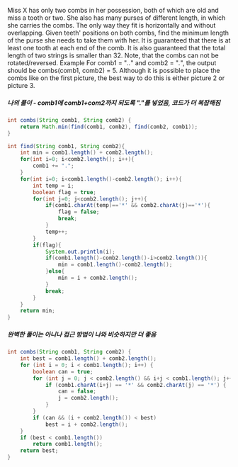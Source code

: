 Miss X has only two combs in her possession, both of which are old and miss a tooth or two. She also has many purses of different length, in which she carries the combs. The only way they fit is horizontally and without overlapping. Given teeth' positions on both combs, find the minimum length of the purse she needs to take them with her.
It is guaranteed that there is at least one tooth at each end of the comb.
It is also guaranteed that the total length of two strings is smaller than 32.
Note, that the combs can not be rotated/reversed.
Example
For comb1 = "*..*" and comb2 = "*.*", the output should be
combs(comb1, comb2) = 5.
Although it is possible to place the combs like on the first picture, the best way to do this is either picture 2 or picture 3.
##### 나의 풀이 - comb1에 comb1+com2까지 되도록 "."를 넣었음, 코드가 더 복잡해짐
```java
int combs(String comb1, String comb2) {
    return Math.min(find(comb1, comb2), find(comb2, comb1));
}

int find(String comb1, String comb2){
    int min = comb1.length() + comb2.length();
    for(int i=0; i<comb2.length(); i++){
        comb1 += ".";
    }
    for(int i=0; i<comb1.length()-comb2.length(); i++){
        int temp = i;
        boolean flag = true;
        for(int j=0; j<comb2.length(); j++){            
            if(comb1.charAt(temp)=='*' && comb2.charAt(j)=='*'){
                flag = false;
                break;
            }
            temp++;
        }
        if(flag){
            System.out.println(i);
            if(comb1.length()-comb2.length()-i>comb2.length()){
                min = comb1.length()-comb2.length();
            }else{
                min = i + comb2.length();  
            }
            break;
        }
    }    
    return min;
}
```

##### 완벽한 풀이는 아니나 접근 방법이 나와 비슷하지만 더 좋음
```java
int combs(String comb1, String comb2) {
    int best = comb1.length() + comb2.length();
    for (int i = 0; i < comb1.length(); i++) {
        boolean can = true;
        for (int j = 0; j < comb2.length() && i+j < comb1.length(); j++) { //특히 이 부분이 정말 좋다.
            if (comb1.charAt(i+j) == '*' && comb2.charAt(j) == '*') {
                can = false;
                j = comb2.length();
            }
        }
        if (can && (i + comb2.length()) < best)
            best = i + comb2.length();
    }
    if (best < comb1.length())
        return comb1.length();
    return best;
}
```